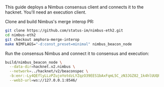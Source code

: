 This guide deploys a Nimbus consensus client and connects it to the hacknet. You'll need an execution client.

Clone and build Nimbus's merge interop PR:

```bash
git clone https://github.com/status-im/nimbus-eth2.git
cd nimbus-eth2
git checkout amphora-merge-interop
make NIMFLAGS="-d:const_preset=minimal" nimbus_beacon_node

```

Run the consensus Nimbus and connect it to consensus and execution:

```bash
build/nimbus_beacon_node \
  --data-dir=hacknet.v2.nimbus \
  --network=../hacknet/v2/beaconspec \
  -b:enr:-Ly4QEflyLLzPZujoYotdzLYZqzO39EES1bAxFqmL5C_zN3JGZ82_1k4hlUUQFDvW_LPibgdoSTxKo8lTzD9_FJ9sTwrh2F0dG5ldHOIAAAAAAAAAACEZXRoMpC_4NP0AgAAAf__________gmlkgnY0gmlwhCOyckmJc2VjcDI1NmsxoQN77seG0n864VjZ964exe4yw9WgfOfu1T1AeoVEjOjsVohzeW5jbmV0cwCDdGNwgiMog3VkcIIjKA \
  --web3-url=ws://127.0.0.1:8546/
```
